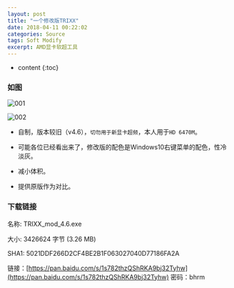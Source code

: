 ```yaml
---
layout: post
title: "一个修改版TRIXX"
date: 2018-04-11 00:22:02
categories: Source
tags: Soft Modify
excerpt: AMD显卡软超工具
---
```


* content
{:toc}

### 如图

![001](https://s1.ax1x.com/2018/04/28/C8IRnH.png "原版-超频")

![002](https://s1.ax1x.com/2018/04/28/C8IWBd.png "修改-超频")

* 自制，版本较旧（v4.6），`切勿用于新显卡超频`，本人用于`HD 6470M`。

* 可能各位已经看出来了，修改版的配色是Windows10右键菜单的配色，性冷淡灰。

* 减小体积。

* 提供原版作为对比。

### 下载链接

名称: TRIXX_mod_4.6.exe

大小: 3426624 字节 (3.26 MB)

SHA1: 5021DDF266D2CF4BE2B1F063027040D77186FA2A

链接：[https://pan.baidu.com/s/1s782thzQShRKA9bj32Tyhw](https://pan.baidu.com/s/1s782thzQShRKA9bj32Tyhw) 密码：bhrm